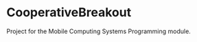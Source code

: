 CooperativeBreakout
===================

Project for the Mobile Computing Systems Programming module.
